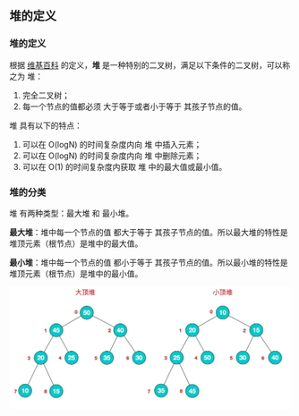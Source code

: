 ## 堆的定义

### 堆的定义

根据 [维基百科](https://zh.wikipedia.org/wiki/%E5%A0%86%E7%A9%8D) 的定义，**堆** 是一种特别的二叉树，满足以下条件的二叉树，可以称之为 堆：
1. 完全二叉树；
2. 每一个节点的值都必须 大于等于或者小于等于 其孩子节点的值。

堆 具有以下的特点：

1. 可以在 O(logN) 的时间复杂度内向 堆 中插入元素；
2. 可以在 O(logN) 的时间复杂度内向 堆 中删除元素；
3. 可以在 O(1) 的时间复杂度内获取 堆 中的最大值或最小值。



### 堆的分类

堆 有两种类型：最大堆 和 最小堆。

**最大堆**：堆中每一个节点的值 都大于等于 其孩子节点的值。所以最大堆的特性是 堆顶元素（根节点）是堆中的最大值。

**最小堆**：堆中每一个节点的值 都小于等于 其孩子节点的值。所以最小堆的特性是 堆顶元素（根节点）是堆中的最小值。

 ![](..\image\堆的分类.png) 